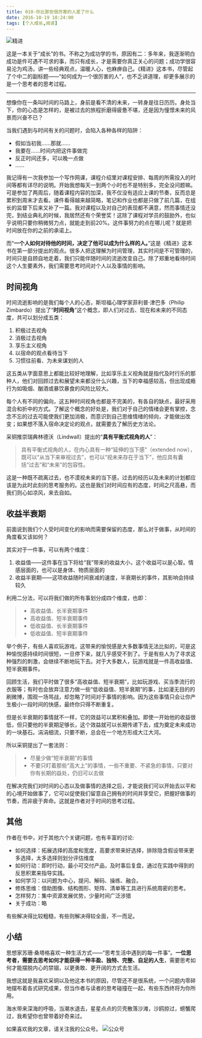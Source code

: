 ```yaml
---
title: 010-你比那些很厉害的人差了什么
date: 2016-10-19 18:24:00
tags: [个人成长,阅读]
---
```

![精进](https://img3.doubanio.com/lpic/s28588315.jpg)

这是一本关于“成长”的书。不称之为成功学的书，原因有二：多年来，我逐渐明白成功是件可遇不可求的事，而只有成长，才是需要你真正关心的问题；成功学很容易沦为鸡汤，讲一些经典观点，温暖人心，也麻痹自己。《精进》这本书，尽管起了个中二的副标题——“如何成为一个很厉害的人”，也不乏讲道理，却更多展示的是一个思考者的思考过程。

---

想像你在一条叫时间的马路上，身前是看不清的未来，一转身是往日历历。身处当下，你的心态是怎样的，是被过去的旅程折磨得疲惫不堪，还是因为憧憬未来的风景而兴奋不已？

当我们遇到与时间有关的问题时，会陷入各种各样的陷阱：
- 假如当初我……那就……
- 我要在……时间内把这件事做完
- 反正时间还多，可以晚一点做
- ……

我记得有一次我参加一个写作网课，课程介绍里对课程安排、每周的所需投入的时间等都有详尽的说明。开始我想每天一到两个小时也不是特别多，完全没问题嘛。可是参加了两周后，随着课程内容的加深，我不仅没有适应上课的节奏，反而总是累积到周末才去看。课件看得越来越简略，笔记和作业也都是只做了前几篇，在组长的监督下后来又补了一篇。我对课程以及对自己的表现都不满意，然而事情还没完，到结业典礼的时候，我居然还有个荣誉奖！这除了课程对学员的鼓励外，也似乎说明只要你稍微努力点，就能走到前20%。这件事努力的点在哪儿呢？就是把时间放在你的之前的承诺上。

而“**一个人如何对待他的时间，决定了他可以成为什么样的人。**”这是《精进》这本书在第一部分提出的观点。很多人把这理解为时间管理，其实时间是不可管理的，时间只是自顾自地走着，我们只能伴随时间的流逝改变自己。除了郑重地看待时间这个人生要素外，我们需要思考时间对个人以及事情的影响。

## 时间视角
时间流逝影响的是我们每个人的心态，斯坦福心理学家菲利普·津巴多（Philip Zimbardo）提出了“**时间视角**”这个概念，即人们对过去、现在和未来的不同态度，共可以划分成五类：
1. 积极过去视角
2. 消极过去视角
3. 享乐主义视角
4. 以宿命的观点看待当下
5. 习惯往前看、为未来谋划的人

这五类从字面意思上都能比较好地理解，比如享乐主义视角就是指代及时行乐的那种人，他们对回顾过去和展望未来都没什么兴趣，当下的幸福感较高，但出现成瘾行为如吸烟、酗酒或暴饮暴食的风险比较大。

每个人有不同的偏向，这五种时间视角也都是不完美的，有各自的缺点，最好采用混合和折中的方式。了解这个概念的好处是，我们对于自己的情绪会更有掌控，念念不忘的过去可能使我们更加消极，而意识到自己思维情绪的倾向，才能做出改变；如果想不落入宿命决定论的观点，就需要去了解历史方法论。

采铜推崇瑞典林德沃（Lindwall）提出的“**具有平衡式视角的人**”：

> 具有平衡式视角的人，在内心具有一种“延伸的当下感”（extended now），既可以“从当下来审视过去”，也可以“视未来存在于当下”，他应具有囊括“过去”和“未来”的包容性。

这是一种既不疏离过去，也不漠视未来的当下感，过去的经历以及未来的计划都应该是为此时此刻的思考服务的。这也是我们对时间应有的态度，时间之尺高悬，而我们则心如凉风，来去自如。

## 收益半衰期
前面说到我们个人受时间变化的影响而需要保留的态度，那么对于做事，从时间的角度看又该如何？

其实对于一件事，可以有两个维度：
1. 收益值——这件事在当下将给“我”带来的收益大小，这个收益可以是心智。情感层面的，也可以是身体、物质层面的
2. 收益半衰期——这项收益随时间衰减的速度，半衰期长的事件，其影响会持续较久

利用二分法，可以将我们做的所有事划分成四个维度，也即：
> - 高收益值、长半衰期事件
> - 高收益值、短半衰期事件
> - 低收益值、长半衰期事件
> - 低收益值、短半衰期事件

举个例子，有些人喜欢玩游戏，这带来的愉悦感是大多数事情无法比拟的，可是这种愉悦感持续时间很短，一旦停下来，就几乎感受不到了。于是有些人为了寻求这种强烈的刺激，会继续不断地玩下去。对于大多数人，玩游戏就是一件高收益值、短半衰期事件。

回顾生活，我们平时做了很多“高收益值、短半衰期”，比如玩游戏、买当季流行的衣服等；有时也会放弃注意力做一些“低收益值、短半衰期”的事，比如漫无目的的刷微博，围观一场骂战，却忽略了时间对于事情的影响。因为这些事情只会让你产生极小一段时间的快感，最终你只得不断重复。

但是长半衰期的事情就不一样，它的效益可以累积和叠加。即使一开始他的收益很低，但只要他的半衰期足够长，这个效益就可以长期传递下去，成为奠定未来成功的一块基石。涓涓细流，只要不断，总会在一个地方形成大江大河。

所以采铜提出了一套法则：
> - 尽量少做“短半衰期”的事情
> - 不要只盯着那些“高大上”的事情，一些不重要、不紧急的事情，只要对你有长期的益处，仍旧可以去做

在解决完我们对时间的心态以及做事情的选择之后，才能说我们可以开始去以平和的心境开始做事了，它可以促使我们留意自己拥有的时间并享受它，把握好做事的节奏，而非疲于奔命。这就是作者对于时间的思考过程。

## 其他
作者在书中，对于其他六个关键问题，也有丰富的讨论:

- 如何选择：拓展选择的高度和宽度，高要求带来好选择，排除隐含假设带来更多选择，太多选择则划分评估维度
- 如何行动：即时行动，最小可交付产品，及时事后复盘，通过在实践中得到的反思积累来指导实践。
- 如何学习：以问题为中心，提问、解码、操练、融合。
- 修炼思维：借助图像、结构图形、矩阵、清单等工具进行系统周密的思考。
- 怎样努力：集中资源发展优势，少量时间广泛涉猎
- 关于成功：略

有些解决得比较粗糙，有些则解决得较全面，不一而足。

## 小结
思想家苏珊·桑塔格喜欢一种生活方式——“思考生活中遇到的每一件事”。**一位思考者，需要去思考如何才能获得一种丰盈、独特、完整、自足的人生**，需要思考如何才能摆脱内心的禁锢，以更勇敢、更开阔的方式去生活。

我想这就是我喜欢采铜以及他这本书的原因，尽管还不是很系统，一个问题内零碎地摆布着各式研究成果，但当作者与读者的思考碰撞在一起，有些东西终将为你所用。

海水带来深海的呼吸，当潮水退去，星星点点的贝壳散落沙滩，沙鸥掠过，螃蟹爬过，我希望你也曾带着好奇来过。


如果喜欢我的文章，请关注我的公众号。
![公众号](http://ofjzymouj.bkt.clouddn.com/16-10-24/1552231.jpg)
